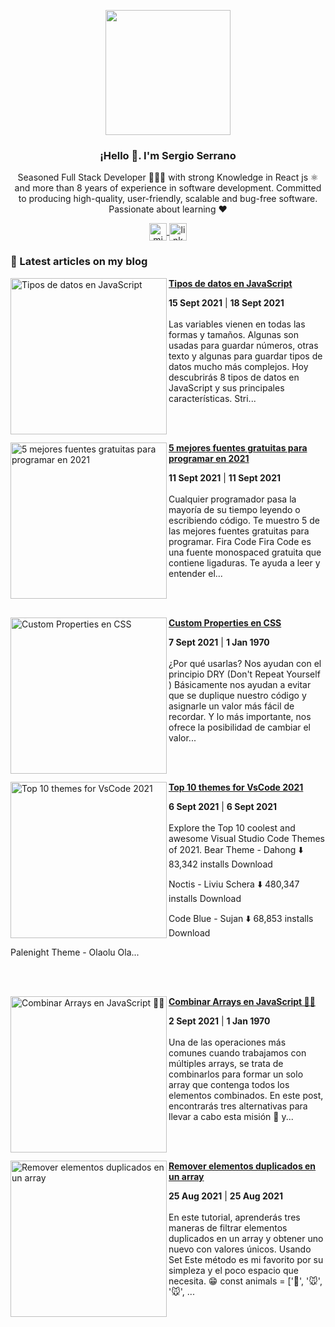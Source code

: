 <p align="center" width="300">
   <img align="center" width="200" src="https://user-images.githubusercontent.com/35855882/107829896-a81db180-6d58-11eb-9074-0d53f00f69ef.png" />
   <h3 align="center">¡Hello 👋. I'm Sergio Serrano </h3>
</p>

<p align="center">Seasoned Full Stack Developer 👨🏻‍💻 with strong Knowledge in React js ⚛️ and more than 8 years of experience in software development. Committed to producing high-quality, user-friendly, scalable and bug-free software. Passionate about learning ❤️ </p>
<p align="center">
  <a href="https://twitter.com/sdserranog" target="blank">
    <img align="center" src="https://cdn.jsdelivr.net/npm/simple-icons@4.10.0/icons/twitter.svg" alt="midudev" height="28px" width="28px" />
  </a>
  <a href="https://www.linkedin.com/in/sdserrano/" target="blank">
    <img align="center" src="https://cdn.jsdelivr.net/npm/simple-icons@4.10.0/icons/linkedin.svg" alt="linkdin" height="28px" width="28px" />
  </a>
</p>

### 📝 Latest articles on my blog

<!-- HASHNODE_BLOG:START -->
<p align="left">
<a href="https://sdserranog.hashnode.dev/tipos-de-datos-en-javascript-cktlo8wc604cnx4s1bh568oum" title="Tipos de datos en JavaScript"><img src="https://cdn.hashnode.com/res/hashnode/image/upload/v1632006804685/RIbQqwQC5.jpeg" alt="Tipos de datos en JavaScript" width="250px" align="left" /></a>
<a href="https://sdserranog.hashnode.dev/tipos-de-datos-en-javascript-cktlo8wc604cnx4s1bh568oum" title="Tipos de datos en JavaScript"><strong>Tipos de datos en JavaScript</strong></a>
<div><strong>15 Sept 2021</strong> | <strong>18 Sept 2021</strong></div>
<br/> Las variables vienen en todas las formas y tamaños. Algunas son usadas para guardar números, otras texto y algunas para guardar tipos de datos mucho más complejos.
Hoy descubrirás 8 tipos de datos en JavaScript y sus principales características.
Stri... </p> <br/> <br/>
<p align="left">
<a href="https://sdserranog.hashnode.dev/5-mejores-fuentes-gratuitas-para-programar-en-2021-cktesh7pe04dlxas15610gf1t" title="5 mejores fuentes gratuitas para programar en 2021"><img src="https://cdn.hashnode.com/res/hashnode/image/upload/v1631304107266/QT-gqIrBE.png" alt="5 mejores fuentes gratuitas para programar en 2021" width="250px" align="left" /></a>
<a href="https://sdserranog.hashnode.dev/5-mejores-fuentes-gratuitas-para-programar-en-2021-cktesh7pe04dlxas15610gf1t" title="5 mejores fuentes gratuitas para programar en 2021"><strong>5 mejores fuentes gratuitas para programar en 2021</strong></a>
<div><strong>11 Sept 2021</strong> | <strong>11 Sept 2021</strong></div>
<br/> Cualquier programador pasa la mayoría de su tiempo leyendo o escribiendo código. Te muestro 5 de las mejores fuentes gratuitas para programar.
Fira Code
Fira Code es una fuente monospaced gratuita que contiene ligaduras. Te ayuda a leer y entender el... </p> <br/> <br/>
<p align="left">
<a href="https://sdserranog.hashnode.dev/custom-properties-en-css-ckta9l1nf03pt7ts1ht8ad5hw" title="Custom Properties en CSS"><img src="https://cdn.hashnode.com/res/hashnode/image/upload/v1630992653504/epfGAnasx.png" alt="Custom Properties en CSS" width="250px" align="left" /></a>
<a href="https://sdserranog.hashnode.dev/custom-properties-en-css-ckta9l1nf03pt7ts1ht8ad5hw" title="Custom Properties en CSS"><strong>Custom Properties en CSS</strong></a>
<div><strong>7 Sept 2021</strong> | <strong>1 Jan 1970</strong></div>
<br/> ¿Por qué usarlas?
Nos ayudan con el principio DRY (Don't Repeat Yourself ) 
Básicamente nos ayudan a evitar que se duplique nuestro código y asignarle un valor más fácil de recordar. 
Y lo más importante, nos ofrece la posibilidad de cambiar el valor... </p> <br/> <br/>
<p align="left">
<a href="https://sdserranog.hashnode.dev/top-10-themes-for-vscode-2021-ckt8tyyi3036098s17t4z8lsx" title="Top 10 themes for VsCode 2021"><img src="https://cdn.hashnode.com/res/hashnode/image/upload/v1630943908481/gbI66L57A.png" alt="Top 10 themes for VsCode 2021" width="250px" align="left" /></a>
<a href="https://sdserranog.hashnode.dev/top-10-themes-for-vscode-2021-ckt8tyyi3036098s17t4z8lsx" title="Top 10 themes for VsCode 2021"><strong>Top 10 themes for VsCode 2021</strong></a>
<div><strong>6 Sept 2021</strong> | <strong>6 Sept 2021</strong></div>
<br/> Explore the Top 10 coolest and awesome Visual Studio Code Themes of 2021.
Bear Theme - Dahong
⬇️ 83,342 installs
Download

Noctis - Liviu Schera
⬇️ 480,347 installs
Download

Code Blue - Sujan
⬇️ 68,853 installs
Download

Palenight Theme - Olaolu Ola... </p> <br/> <br/>
<p align="left">
<a href="https://sdserranog.hashnode.dev/combinar-arrays-en-javascript-ckt2dgezq09kl2is19xie6s70" title="Combinar Arrays en JavaScript 🧑‍💻"><img src="https://cdn.hashnode.com/res/hashnode/image/upload/v1630553336622/sW4rgpO0f.png" alt="Combinar Arrays en JavaScript 🧑‍💻" width="250px" align="left" /></a>
<a href="https://sdserranog.hashnode.dev/combinar-arrays-en-javascript-ckt2dgezq09kl2is19xie6s70" title="Combinar Arrays en JavaScript 🧑‍💻"><strong>Combinar Arrays en JavaScript 🧑‍💻</strong></a>
<div><strong>2 Sept 2021</strong> | <strong>1 Jan 1970</strong></div>
<br/> Una de las operaciones más comunes cuando trabajamos con múltiples arrays, se trata de combinarlos para formar un solo array que contenga todos los elementos combinados. En este post, encontrarás tres alternativas para llevar a cabo esta misión 🚀  y... </p> <br/> <br/>
<p align="left">
<a href="https://sdserranog.hashnode.dev/remover-elementos-duplicados-en-un-array-cksqw1nk10mf2wps19p9oconk" title="Remover elementos duplicados en un array"><img src="https://cdn.hashnode.com/res/hashnode/image/upload/v1629859094144/3Tvi57mJ1.jpeg" alt="Remover elementos duplicados en un array" width="250px" align="left" /></a>
<a href="https://sdserranog.hashnode.dev/remover-elementos-duplicados-en-un-array-cksqw1nk10mf2wps19p9oconk" title="Remover elementos duplicados en un array"><strong>Remover elementos duplicados en un array</strong></a>
<div><strong>25 Aug 2021</strong> | <strong>25 Aug 2021</strong></div>
<br/> En este tutorial, aprenderás tres maneras de filtrar elementos duplicados en un array y obtener uno nuevo con valores únicos.
Usando Set
Este método es mi favorito por su simpleza y el poco espacio que necesita. 😁
const animals = ['🐶', '🐭', '🐭', ... </p> <br/> <br/>
<!-- HASHNODE_BLOG:END -->
